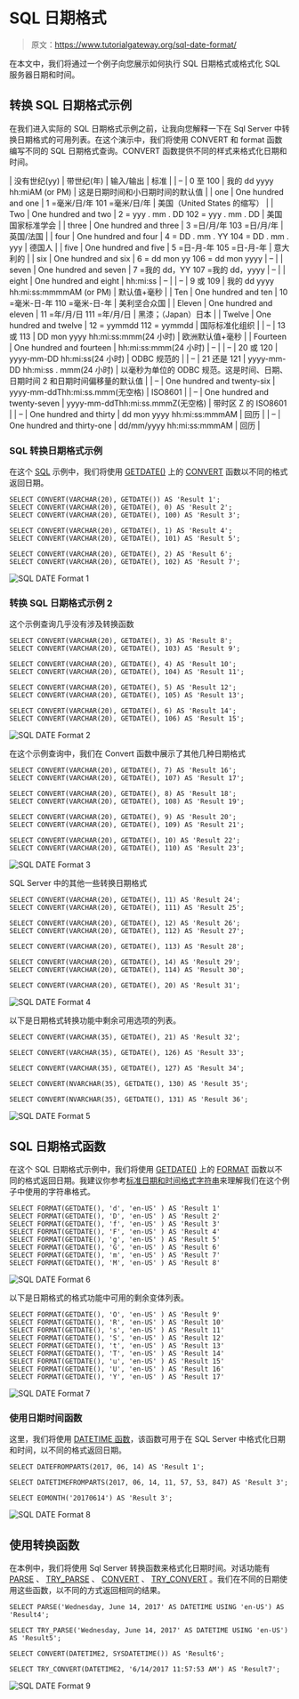 # SQL 日期格式

> 原文：<https://www.tutorialgateway.org/sql-date-format/>

在本文中，我们将通过一个例子向您展示如何执行 SQL 日期格式或格式化 SQL 服务器日期和时间。

## 转换 SQL 日期格式示例

在我们进入实际的 SQL 日期格式示例之前，让我向您解释一下在 Sql Server 中转换日期格式的可用列表。在这个演示中，我们将使用 CONVERT 和 format 函数编写不同的 SQL 日期格式查询。CONVERT 函数提供不同的样式来格式化日期和时间。

| 没有世纪(yy) | 带世纪(年) | 输入/输出 | 标准 |
| – | 0 至 100 | 我的 dd yyyy hh:miAM (or PM) | 这是日期时间和小日期时间的默认值 |
| one | One hundred and one | 1 =毫米/日/年
101 =毫米/日/年 | 美国（United States 的缩写） |
| Two | One hundred and two | 2 = yyy . mm . DD
102 = yyy . mm . DD | 美国国家标准学会 |
| three | One hundred and three | 3 =日/月/年
103 =日/月/年 | 英国/法国 |
| four | One hundred and four | 4 = DD . mm . YY
104 = DD . mm . yyy | 德国人 |
| five | One hundred and five | 5 =日-月-年
105 =日-月-年 | 意大利的 |
| six | One hundred and six | 6 = dd mon yy
106 = dd mon yyyy | – |
| seven | One hundred and seven | 7 =我的 dd，YY
107 =我的 dd，yyyy | – |
| eight | One hundred and eight | hh:mi:ss | – |
| – | 9 或 109 | 我的 dd yyyy hh:mi:ss:mmmmAM (or PM) | 默认值+毫秒 |
| Ten | One hundred and ten | 10 =毫米-日-年
110 =毫米-日-年 | 美利坚合众国 |
| Eleven | One hundred and eleven | 11 =年/月/日
111 =年/月/日 | 黑漆；（Japan）日本 |
| Twelve | One hundred and twelve | 12 = yymmdd
112 = yymmdd | 国际标准化组织 |
| – | 13 或 113 | DD mon yyyy hh:mi:ss:mmm(24 小时) | 欧洲默认值+毫秒 |
| Fourteen | One hundred and fourteen | hh:mi:ss:mmm(24 小时) | – |
| – | 20 或 120 | yyyy-mm-DD hh:mi:ss(24 小时) | ODBC 规范的 |
| – | 21 还是 121 | yyyy-mm-DD hh:mi:ss . mmm(24 小时) | 以毫秒为单位的 ODBC 规范。这是时间、日期、日期时间 2 和日期时间偏移量的默认值 |
| – | One hundred and twenty-six | yyyy-mm-ddThh:mi:ss.mmm(无空格) | ISO8601 |
| – | One hundred and twenty-seven | yyyy-mm-ddThh:mi:ss.mmmZ(无空格) | 带时区 Z 的 ISO8601 |
| – | One hundred and thirty | dd mon yyyy hh:mi:ss:mmmAM | 回历 |
| – | One hundred and thirty-one | dd/mm/yyyy hh:mi:ss:mmmAM | 回历 |

### SQL 转换日期格式示例

在这个 [SQL](https://www.tutorialgateway.org/sql/) 示例中，我们将使用 [GETDATE()](https://www.tutorialgateway.org/sql-getdate-function/) 上的 [CONVERT](https://www.tutorialgateway.org/sql-convert/) 函数以不同的格式返回日期。

```
SELECT CONVERT(VARCHAR(20), GETDATE()) AS 'Result 1';
SELECT CONVERT(VARCHAR(20), GETDATE(), 0) AS 'Result 2';
SELECT CONVERT(VARCHAR(20), GETDATE(), 100) AS 'Result 3';

SELECT CONVERT(VARCHAR(20), GETDATE(), 1) AS 'Result 4';
SELECT CONVERT(VARCHAR(20), GETDATE(), 101) AS 'Result 5';

SELECT CONVERT(VARCHAR(20), GETDATE(), 2) AS 'Result 6';
SELECT CONVERT(VARCHAR(20), GETDATE(), 102) AS 'Result 7';
```

![SQL DATE Format 1](img/60bca2f12a54fafdba4f52068b34c715.png)

### 转换 SQL 日期格式示例 2

这个示例查询几乎没有涉及转换函数

```
SELECT CONVERT(VARCHAR(20), GETDATE(), 3) AS 'Result 8';
SELECT CONVERT(VARCHAR(20), GETDATE(), 103) AS 'Result 9';

SELECT CONVERT(VARCHAR(20), GETDATE(), 4) AS 'Result 10';
SELECT CONVERT(VARCHAR(20), GETDATE(), 104) AS 'Result 11';

SELECT CONVERT(VARCHAR(20), GETDATE(), 5) AS 'Result 12';
SELECT CONVERT(VARCHAR(20), GETDATE(), 105) AS 'Result 13';

SELECT CONVERT(VARCHAR(20), GETDATE(), 6) AS 'Result 14';
SELECT CONVERT(VARCHAR(20), GETDATE(), 106) AS 'Result 15';
```

![SQL DATE Format 2](img/d620e3b32a6cc8e642aa42269ae10b19.png)

在这个示例查询中，我们在 Convert 函数中展示了其他几种日期格式

```
SELECT CONVERT(VARCHAR(20), GETDATE(), 7) AS 'Result 16';
SELECT CONVERT(VARCHAR(20), GETDATE(), 107) AS 'Result 17';

SELECT CONVERT(VARCHAR(20), GETDATE(), 8) AS 'Result 18';
SELECT CONVERT(VARCHAR(20), GETDATE(), 108) AS 'Result 19';

SELECT CONVERT(VARCHAR(20), GETDATE(), 9) AS 'Result 20';
SELECT CONVERT(VARCHAR(20), GETDATE(), 109) AS 'Result 21';

SELECT CONVERT(VARCHAR(20), GETDATE(), 10) AS 'Result 22';
SELECT CONVERT(VARCHAR(20), GETDATE(), 110) AS 'Result 23';
```

![SQL DATE Format 3](img/3deda85435567315e11b72dde0d0fc20.png)

SQL Server 中的其他一些转换日期格式

```
SELECT CONVERT(VARCHAR(20), GETDATE(), 11) AS 'Result 24';
SELECT CONVERT(VARCHAR(20), GETDATE(), 111) AS 'Result 25';

SELECT CONVERT(VARCHAR(20), GETDATE(), 12) AS 'Result 26';
SELECT CONVERT(VARCHAR(20), GETDATE(), 112) AS 'Result 27';

SELECT CONVERT(VARCHAR(20), GETDATE(), 113) AS 'Result 28';

SELECT CONVERT(VARCHAR(20), GETDATE(), 14) AS 'Result 29';
SELECT CONVERT(VARCHAR(20), GETDATE(), 114) AS 'Result 30';

SELECT CONVERT(VARCHAR(20), GETDATE(), 20) AS 'Result 31';
```

![SQL DATE Format 4](img/d446b73d313b444888014fa6a42974c4.png)

以下是日期格式转换功能中剩余可用选项的列表。

```
SELECT CONVERT(VARCHAR(35), GETDATE(), 21) AS 'Result 32';

SELECT CONVERT(VARCHAR(35), GETDATE(), 126) AS 'Result 33';

SELECT CONVERT(VARCHAR(35), GETDATE(), 127) AS 'Result 34';

SELECT CONVERT(NVARCHAR(35), GETDATE(), 130) AS 'Result 35';

SELECT CONVERT(NVARCHAR(35), GETDATE(), 131) AS 'Result 36';
```

![SQL DATE Format 5](img/9a38d38e57a402c0e4ea8c0639259b4b.png)

## SQL 日期格式函数

在这个 SQL 日期格式示例中，我们将使用 [GETDATE()](https://www.tutorialgateway.org/sql-getdate-function/) 上的 [FORMAT](https://www.tutorialgateway.org/sql-format/) 函数以不同的格式返回日期。我建议你参考[标准日期和时间格式字符串](https://www.tutorialgateway.org/standard-sql-date-and-time-format-strings/)来理解我们在这个例子中使用的字符串格式。

```
SELECT FORMAT(GETDATE(), 'd', 'en-US' ) AS 'Result 1'
SELECT FORMAT(GETDATE(), 'D', 'en-US' ) AS 'Result 2'
SELECT FORMAT(GETDATE(), 'f', 'en-US' ) AS 'Result 3'
SELECT FORMAT(GETDATE(), 'F', 'en-US' ) AS 'Result 4'
SELECT FORMAT(GETDATE(), 'g', 'en-US' ) AS 'Result 5'
SELECT FORMAT(GETDATE(), 'G', 'en-US' ) AS 'Result 6'
SELECT FORMAT(GETDATE(), 'm', 'en-US' ) AS 'Result 7'
SELECT FORMAT(GETDATE(), 'M', 'en-US' ) AS 'Result 8'
```

![SQL DATE Format 6](img/2a86338ba1f8a7a424250d02447798fe.png)

以下是日期格式的格式功能中可用的剩余变体列表。

```
SELECT FORMAT(GETDATE(), 'O', 'en-US' ) AS 'Result 9'
SELECT FORMAT(GETDATE(), 'R', 'en-US' ) AS 'Result 10'
SELECT FORMAT(GETDATE(), 's', 'en-US' ) AS 'Result 11'
SELECT FORMAT(GETDATE(), 'S', 'en-US' ) AS 'Result 12'
SELECT FORMAT(GETDATE(), 't', 'en-US' ) AS 'Result 13'
SELECT FORMAT(GETDATE(), 'T', 'en-US' ) AS 'Result 14'
SELECT FORMAT(GETDATE(), 'u', 'en-US' ) AS 'Result 15'
SELECT FORMAT(GETDATE(), 'U', 'en-US' ) AS 'Result 16'
SELECT FORMAT(GETDATE(), 'Y', 'en-US' ) AS 'Result 17'
```

![SQL DATE Format 7](img/1c897e57e9d5e189740eb3319927b9f9.png)

### 使用日期时间函数

这里，我们将使用 [DATETIME 函数](https://www.tutorialgateway.org/sql-date-functions/)，该函数可用于在 SQL Server 中格式化日期和时间，以不同的格式返回日期。

```
SELECT DATEFROMPARTS(2017, 06, 14) AS 'Result 1';

SELECT DATETIMEFROMPARTS(2017, 06, 14, 11, 57, 53, 847) AS 'Result 3';

SELECT EOMONTH('20170614') AS 'Result 3';
```

![SQL DATE Format 8](img/806c51ffb39caef1d90ed31264133a55.png)

## 使用转换函数

在本例中，我们将使用 Sql Server 转换函数来格式化日期时间。对话功能有 [PARSE](https://www.tutorialgateway.org/sql-parse-function/) 、 [TRY_PARSE](https://www.tutorialgateway.org/sql-try_parse-function/) 、 [CONVERT](https://www.tutorialgateway.org/sql-convert/) 、 [TRY_CONVERT](https://www.tutorialgateway.org/sql-try-convert/) 。我们在不同的日期使用这些函数，以不同的方式返回相同的结果。

```
SELECT PARSE('Wednesday, June 14, 2017' AS DATETIME USING 'en-US') AS 'Result4'; 

SELECT TRY_PARSE('Wednesday, June 14, 2017' AS DATETIME USING 'en-US') AS 'Result5'; 

SELECT CONVERT(DATETIME2, SYSDATETIME()) AS 'Result6'; 

SELECT TRY_CONVERT(DATETIME2, '6/14/2017 11:57:53 AM') AS 'Result7';
```

![SQL DATE Format 9](img/079c3076d6cf7af2fdb55126d32d5e56.png)